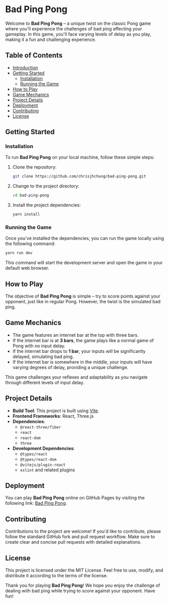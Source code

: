 # Bad Ping Pong

Welcome to **Bad Ping Pong** – a unique twist on the classic Pong game where you'll experience the challenges of bad ping affecting your gameplay. In this game, you'll face varying levels of delay as you play, making it a fun and challenging experience.

## Table of Contents

- [Introduction](#bad-ping-pong-game)
- [Getting Started](#getting-started)
  - [Installation](#installation)
  - [Running the Game](#running-the-game)
- [How to Play](#how-to-play)
- [Game Mechanics](#game-mechanics)
- [Project Details](#project-details)
- [Deployment](#deployment)
- [Contributing](#contributing)
- [License](#license)

## Getting Started

### Installation

To run **Bad Ping Pong** on your local machine, follow these simple steps:

1. Clone the repository:

   ```bash
   git clone https://github.com/chrisjhchung/bad-ping-pong.git
   ```

2. Change to the project directory:

   ```bash
   cd bad-ping-pong
   ```

3. Install the project dependencies:

   ```bash
   yarn install
   ```

### Running the Game

Once you've installed the dependencies, you can run the game locally using the following command:

```bash
yarn run dev
```

This command will start the development server and open the game in your default web browser.

## How to Play

The objective of **Bad Ping Pong** is simple – try to score points against your opponent, just like in regular Pong. However, the twist is the simulated bad ping.

## Game Mechanics

- The game features an internet bar at the top with three bars.
- If the internet bar is at **3 bars**, the game plays like a normal game of Pong with no input delay.
- If the internet bar drops to **1 bar**, your inputs will be significantly delayed, simulating bad ping.
- If the internet bar is somewhere in the middle, your inputs will have varying degrees of delay, providing a unique challenge.

This game challenges your reflexes and adaptability as you navigate through different levels of input delay.

## Project Details

- **Build Tool**: This project is built using [Vite](https://vitejs.dev/).
- **Frontend Frameworks**: React, Three.js
- **Dependencies**:
  - `@react-three/fiber`
  - `react`
  - `react-dom`
  - `three`
- **Development Dependencies**:
  - `@types/react`
  - `@types/react-dom`
  - `@vitejs/plugin-react`
  - `eslint` and related plugins

## Deployment

You can play **Bad Ping Pong** online on GitHub Pages by visiting the following link: [Bad Ping Pong](https://chrisjhchung.github.io/bad-ping-pong/).

## Contributing

Contributions to the project are welcome! If you'd like to contribute, please follow the standard GitHub fork and pull request workflow. Make sure to create clear and concise pull requests with detailed explanations.

## License

This project is licensed under the MIT License. Feel free to use, modify, and distribute it according to the terms of the license.

Thank you for playing **Bad Ping Pong**! We hope you enjoy the challenge of dealing with bad ping while trying to score against your opponent. Have fun!
